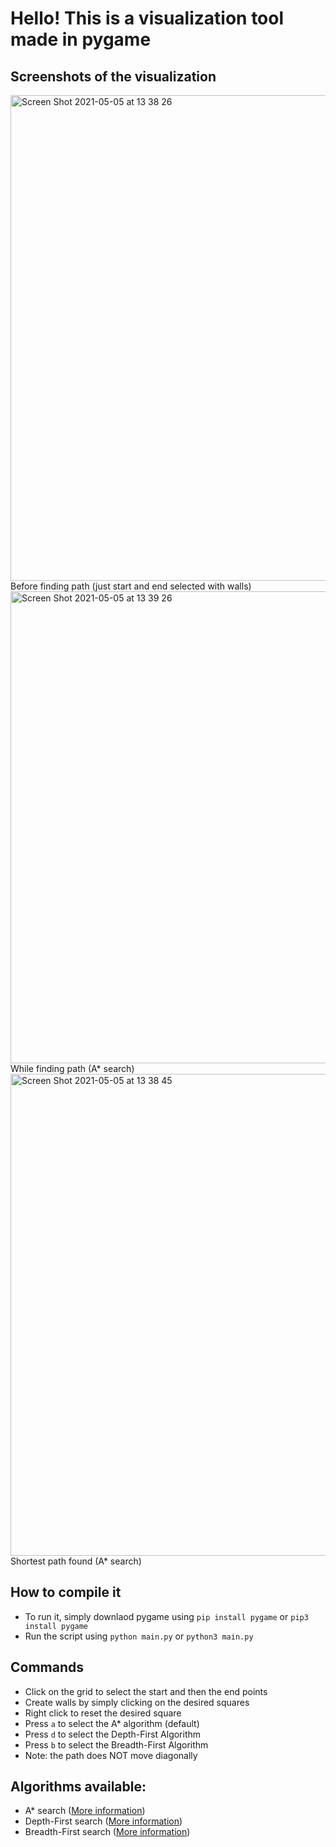# Hello! This is a visualization tool made in pygame

## Screenshots of the visualization
<img width="777" alt="Screen Shot 2021-05-05 at 13 38 26" src="https://user-images.githubusercontent.com/54503503/117177976-f8c90780-ada7-11eb-9ff9-c348c7be9af0.png">
Before finding path (just start and end selected with walls)

<img width="755" alt="Screen Shot 2021-05-05 at 13 39 26" src="https://user-images.githubusercontent.com/54503503/117178086-1007f500-ada8-11eb-84ff-c24aa9eff969.png">
While finding path (A* search)

<img width="771" alt="Screen Shot 2021-05-05 at 13 38 45" src="https://user-images.githubusercontent.com/54503503/117178150-20b86b00-ada8-11eb-8a73-30c8702ecf84.png">
Shortest path found (A* search)



## How to compile it

- To run it, simply downlaod pygame using `pip install pygame` or `pip3 install pygame`
- Run the script using `python main.py` or `python3 main.py`

## Commands

- Click on the grid to select the start and then the end points
- Create walls by simply clicking on the desired squares
- Right click to reset the desired square
- Press `a` to select the A\* algorithm (default)
- Press `d` to select the Depth-First Algorithm
- Press `b` to select the Breadth-First Algorithm
- Note: the path does NOT move diagonally

## Algorithms available:

- A* search ([More information](https://en.wikipedia.org/wiki/A*\_search_algorithm))
- Depth-First search ([More information](https://en.wikipedia.org/wiki/Depth-first_search))
- Breadth-First search ([More information](https://en.wikipedia.org/wiki/Breadth-first_search))
